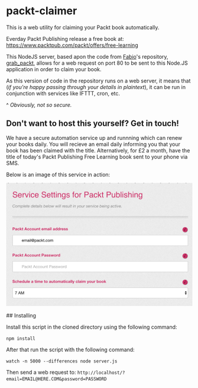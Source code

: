 # packt-claimer
This is a web utility for claiming your Packt book automatically.

Everday Packt Publishing release a free book at: https://www.packtpub.com/packt/offers/free-learning

This NodeJS server, based apon the code from [Fabio](https://github.com/draconar/)'s repository, [grab_packt](https://github.com/draconar/grab_packt/), allows for a web request on port 80 to be sent to this Node.JS application in order to claim your book.

As this version of code in the repository runs on a web server, it means that (<i>if you're happy passing through your details in plaintext</i>), it can be run in conjunction with services like IFTTT, cron, etc.

^ <i>Obviously, not so secure.</i>

Don't want to host this yourself? Get in touch!
--------------------------------------------

We have a secure automation service up and runnning which can renew your books daily.
You will recieve an email daily informing you that your book has been claimed with the title.
Alternatively, for £2 a month, have the title of today's Packt Publishing Free Learning book sent to your phone via SMS.

Below is an image of this service in action:

![Example Service](implement.png)

## Installing

Install this script in the cloned directory using the following command:

    npm install

After that run the script with the following command:

    watch -n 5000 --differences node server.js
    
Then send a web request to: `http://localhost/?email=EMAIL@HERE.COM&password=PASSWORD`
